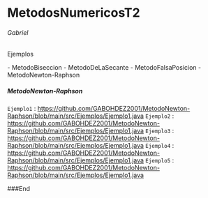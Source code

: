 # MetodosNumericosT2
###### Gabriel
<p>
Ejemplos 
</p>
- MetodoBiseccion
- MetodoDeLaSecante
- MetodoFalsaPosicion
- MetodoNewton-Raphson

##### MetodoNewton-Raphson

`Ejemplo1` : <https://github.com/GABOHDEZ2001/MetodoNewton-Raphson/blob/main/src/Ejemplos/Ejemplo1.java>
`Ejemplo2` : <https://github.com/GABOHDEZ2001/MetodoNewton-Raphson/blob/main/src/Ejemplos/Ejemplo1.java>
`Ejemplo3` : <https://github.com/GABOHDEZ2001/MetodoNewton-Raphson/blob/main/src/Ejemplos/Ejemplo1.java>
`Ejemplo4` : <https://github.com/GABOHDEZ2001/MetodoNewton-Raphson/blob/main/src/Ejemplos/Ejemplo1.java>
`Ejemplo5` : <https://github.com/GABOHDEZ2001/MetodoNewton-Raphson/blob/main/src/Ejemplos/Ejemplo1.java>


###End





